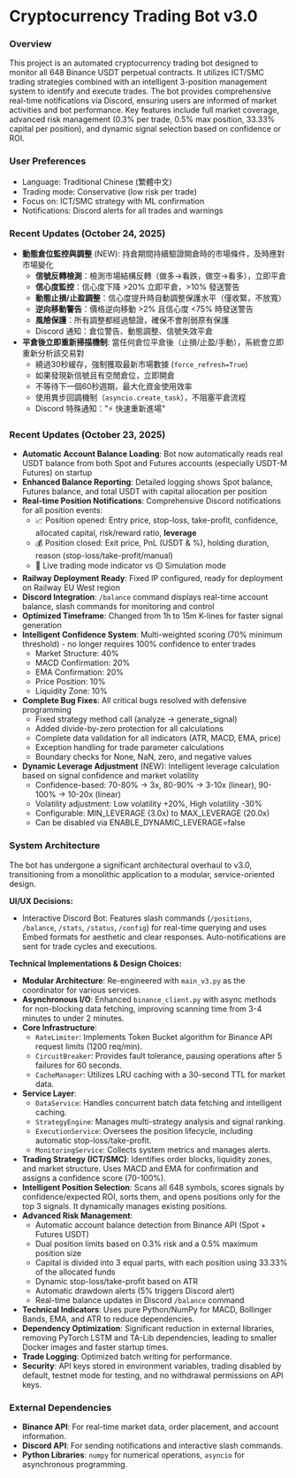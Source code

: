 # Cryptocurrency Trading Bot v3.0

### Overview
This project is an automated cryptocurrency trading bot designed to monitor all 648 Binance USDT perpetual contracts. It utilizes ICT/SMC trading strategies combined with an intelligent 3-position management system to identify and execute trades. The bot provides comprehensive real-time notifications via Discord, ensuring users are informed of market activities and bot performance. Key features include full market coverage, advanced risk management (0.3% per trade, 0.5% max position, 33.33% capital per position), and dynamic signal selection based on confidence or ROI.

### User Preferences
- Language: Traditional Chinese (繁體中文)
- Trading mode: Conservative (low risk per trade)
- Focus on: ICT/SMC strategy with ML confirmation
- Notifications: Discord alerts for all trades and warnings

### Recent Updates (October 24, 2025)
- **動態倉位監控與調整** (NEW): 持倉期間持續驗證開倉時的市場條件，及時應對市場變化
  - **信號反轉檢測**：檢測市場結構反轉（做多→看跌，做空→看多），立即平倉
  - **信心度監控**：信心度下降 >20% 立即平倉，>10% 發送警告
  - **動態止損/止盈調整**：信心度提升時自動調整保護水平（僅收緊，不放寬）
  - **逆向移動警告**：價格逆向移動 >2% 且信心度 <75% 時發送警告
  - **風險保護**：所有調整都經過驗證，確保不會削弱原有保護
  - Discord 通知：倉位警告、動態調整、信號失效平倉
- **平倉後立即重新掃描機制**: 當任何倉位平倉後（止損/止盈/手動），系統會立即重新分析該交易對
  - 繞過30秒緩存，強制獲取最新市場數據 (`force_refresh=True`)
  - 如果發現新信號且有空閒倉位，立即開倉
  - 不等待下一個60秒週期，最大化資金使用效率
  - 使用異步回調機制（`asyncio.create_task`），不阻塞平倉流程
  - Discord 特殊通知："⚡ 快速重新進場"

### Recent Updates (October 23, 2025)
- **Automatic Account Balance Loading**: Bot now automatically reads real USDT balance from both Spot and Futures accounts (especially USDT-M Futures) on startup
- **Enhanced Balance Reporting**: Detailed logging shows Spot balance, Futures balance, and total USDT with capital allocation per position
- **Real-time Position Notifications**: Comprehensive Discord notifications for all position events:
  - 📈 Position opened: Entry price, stop-loss, take-profit, confidence, allocated capital, risk/reward ratio, **leverage**
  - 💰 Position closed: Exit price, PnL (USDT & %), holding duration, reason (stop-loss/take-profit/manual)
  - 🔴 Live trading mode indicator vs 🟡 Simulation mode
- **Railway Deployment Ready**: Fixed IP configured, ready for deployment on Railway EU West region
- **Discord Integration**: `/balance` command displays real-time account balance, slash commands for monitoring and control
- **Optimized Timeframe**: Changed from 1h to 15m K-lines for faster signal generation
- **Intelligent Confidence System**: Multi-weighted scoring (70% minimum threshold) - no longer requires 100% confidence to enter trades
  - Market Structure: 40%
  - MACD Confirmation: 20%
  - EMA Confirmation: 20%
  - Price Position: 10%
  - Liquidity Zone: 10%
- **Complete Bug Fixes**: All critical bugs resolved with defensive programming
  - Fixed strategy method call (analyze → generate_signal)
  - Added divide-by-zero protection for all calculations
  - Complete data validation for all indicators (ATR, MACD, EMA, price)
  - Exception handling for trade parameter calculations
  - Boundary checks for None, NaN, zero, and negative values
- **Dynamic Leverage Adjustment** (NEW): Intelligent leverage calculation based on signal confidence and market volatility
  - Confidence-based: 70-80% → 3x, 80-90% → 3-10x (linear), 90-100% → 10-20x (linear)
  - Volatility adjustment: Low volatility +20%, High volatility -30%
  - Configurable: MIN_LEVERAGE (3.0x) to MAX_LEVERAGE (20.0x)
  - Can be disabled via ENABLE_DYNAMIC_LEVERAGE=false

### System Architecture
The bot has undergone a significant architectural overhaul to v3.0, transitioning from a monolithic application to a modular, service-oriented design.

**UI/UX Decisions:**
- Interactive Discord Bot: Features slash commands (`/positions`, `/balance`, `/stats`, `/status`, `/config`) for real-time querying and uses Embed formats for aesthetic and clear responses. Auto-notifications are sent for trade cycles and executions.

**Technical Implementations & Design Choices:**
- **Modular Architecture**: Re-engineered with `main_v3.py` as the coordinator for various services.
- **Asynchronous I/O**: Enhanced `binance_client.py` with async methods for non-blocking data fetching, improving scanning time from 3-4 minutes to under 2 minutes.
- **Core Infrastructure**:
    - `RateLimiter`: Implements Token Bucket algorithm for Binance API request limits (1200 req/min).
    - `CircuitBreaker`: Provides fault tolerance, pausing operations after 5 failures for 60 seconds.
    - `CacheManager`: Utilizes LRU caching with a 30-second TTL for market data.
- **Service Layer**:
    - `DataService`: Handles concurrent batch data fetching and intelligent caching.
    - `StrategyEngine`: Manages multi-strategy analysis and signal ranking.
    - `ExecutionService`: Oversees the position lifecycle, including automatic stop-loss/take-profit.
    - `MonitoringService`: Collects system metrics and manages alerts.
- **Trading Strategy (ICT/SMC)**: Identifies order blocks, liquidity zones, and market structure. Uses MACD and EMA for confirmation and assigns a confidence score (70-100%).
- **Intelligent Position Selection**: Scans all 648 symbols, scores signals by confidence/expected ROI, sorts them, and opens positions only for the top 3 signals. It dynamically manages existing positions.
- **Advanced Risk Management**:
    - Automatic account balance detection from Binance API (Spot + Futures USDT)
    - Dual position limits based on 0.3% risk and a 0.5% maximum position size
    - Capital is divided into 3 equal parts, with each position using 33.33% of the allocated funds
    - Dynamic stop-loss/take-profit based on ATR
    - Automatic drawdown alerts (5% triggers Discord alert)
    - Real-time balance updates in Discord `/balance` command
- **Technical Indicators**: Uses pure Python/NumPy for MACD, Bollinger Bands, EMA, and ATR to reduce dependencies.
- **Dependency Optimization**: Significant reduction in external libraries, removing PyTorch LSTM and TA-Lib dependencies, leading to smaller Docker images and faster startup times.
- **Trade Logging**: Optimized batch writing for performance.
- **Security**: API keys stored in environment variables, trading disabled by default, testnet mode for testing, and no withdrawal permissions on API keys.

### External Dependencies
- **Binance API**: For real-time market data, order placement, and account information.
- **Discord API**: For sending notifications and interactive slash commands.
- **Python Libraries**: `numpy` for numerical operations, `asyncio` for asynchronous programming.